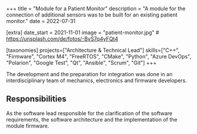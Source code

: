 +++
title = "Module for a Patient Monitor"
description = "A module for the connection of additional sensors was to be built for an existing patient monitor."
date = 2022-07-31

[extra]
date_start = 2021-11-01
image = "patient-monitor.jpg" # https://unsplash.com/de/fotos/-BvS7q4yFQt4


[taxonomies]
projects=["Architecture & Technical Lead"]
skills=["C++", "Firmware", "Cortex M4", "FreeRTOS", "CMake", "Python", "Azure DevOps", "Polarion", "Google Test", "Qt", "Ansible", "Scrum", "Git"]
+++

The development and the preparation for integration was done in an interdisciplinary team of mechanics, electronics and firmware developers.

## Responsibilities
As the software lead responsible for the clarification of the software requirements, the software architecture and the implementation of the module firmware.